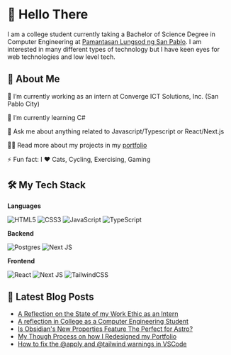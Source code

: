 # 👋 Hello There

I am a college student currently taking a Bachelor of Science Degree in Computer
Engineering at [Pamantasan Lungsod ng San Pablo][DLSP]. I am interested in many
different types of technology but I have keen eyes for web technologies and low level tech.

## 🚀 About Me

🔭  I’m currently working as an intern at Converge ICT Solutions, Inc. (San Pablo City)

🌱  I’m currently learning C#

💬  Ask me about anything related to Javascript/Typescript or React/Next.js

👨‍💻  Read more about my projects in my [portfolio]

⚡  Fun fact: I ❤️ Cats, Cycling, Exercising, Gaming

## 🛠 My Tech Stack

**Languages**

![HTML5](https://img.shields.io/badge/html5-%23E34F26.svg?style=for-the-badge&logo=html5&logoColor=white)
![CSS3](https://img.shields.io/badge/css3-%231572B6.svg?style=for-the-badge&logo=css3&logoColor=white)
![JavaScript](https://img.shields.io/badge/javascript-%23323330.svg?style=for-the-badge&logo=javascript&logoColor=%23F7DF1E)
![TypeScript](https://img.shields.io/badge/typescript-%23007ACC.svg?style=for-the-badge&logo=typescript&logoColor=white)

**Backend**

![Postgres](https://img.shields.io/badge/postgres-%23316192.svg?style=for-the-badge&logo=postgresql&logoColor=white)
![Next JS](https://img.shields.io/badge/Next-black?style=for-the-badge&logo=next.js&logoColor=white)

**Frontend**

![React](https://img.shields.io/badge/react-%2320232a.svg?style=for-the-badge&logo=react&logoColor=%2361DAFB)
![Next JS](https://img.shields.io/badge/Next-black?style=for-the-badge&logo=next.js&logoColor=white)
![TailwindCSS](https://img.shields.io/badge/tailwindcss-%2338B2AC.svg?style=for-the-badge&logo=tailwind-css&logoColor=white)

## 📝 Latest Blog Posts

<!-- BLOG-POST-LIST:START -->
- [A Reflection on the State of my Work Ethic as an Intern](https://cpeaustriajc.github.io/posts/2024-08-05-my-work-ethic/)
- [A reflection in College as a Computer Engineering Student](https://cpeaustriajc.github.io/posts/2024-01-25-reflection-on-college-engineering-student/)
- [Is Obsidian&#39;s New Properties Feature The Perfect for Astro?](https://cpeaustriajc.github.io/posts/2023-10-15-using-obsidian-as-a-cms/)
- [My Though Process on how I Redesigned my Portfolio](https://cpeaustriajc.github.io/posts/2023-09-10-portfolio-v2/)
- [How to fix the @apply and @tailwind warnings in VSCode](https://cpeaustriajc.github.io/posts/2023-09-08-tailwindcss-at-apply-warning/)
<!-- BLOG-POST-LIST:END -->

[portfolio]: https://cpeaustriajc.github.io
[DLSP]: https://www.facebook.com/PLSPOfficialFBPage
